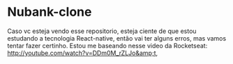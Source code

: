 # Nubank-clone
Caso vc esteja vendo esse repositorio, esteja ciente de que estou estudando a tecnologia React-native, então vai ter alguns erros, mas vamos tentar fazer certinho. Estou me baseando nesse video da Rocketseat: http://youtube.com/watch?v=DDm0M_rZLJo&amp;t,
